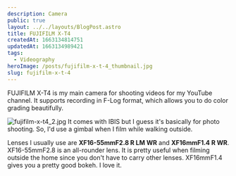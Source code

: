 ```yaml
---
description: Camera
public: true
layout: ../../layouts/BlogPost.astro
title: FUJIFILM X-T4
createdAt: 1663134814751
updatedAt: 1663134989421
tags:
  - Videography
heroImage: /posts/fujifilm-x-t-4_thumbnail.jpg
slug: fujifilm-x-t-4
---
```



FUJIFILM X-T4 is my main camera for shooting videos for my YouTube channel. It supports recording in F-Log format, which allows you to do color grading beautifully.

![fujifilm-x-t4_2.jpg](/posts/fujifilm-x-t-4_fujifilm-x-t4-2-jpg.jpg)
It comes with IBIS but I guess it's basically for photo shooting. So, I'd use a gimbal when I film while walking outside.

Lenses I usually use are **XF16-55mmF2.8 R LM WR** and **XF16mmF1.4 R WR**.
XF16-55mmF2.8 is an all-rounder lens. It is pretty useful when filming outside the home since you don't have to carry other lenses. XF16mmF1.4 gives you a pretty good bokeh. I love it.

